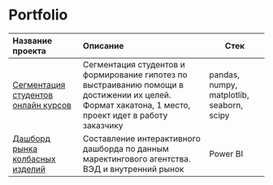 # Portfolio

|Название проекта|Описание|Стек|
|:-------------------------------------------------------------------|:------------------------------------------------------------------------------------------------|-|
|[Сегментация студентов онлайн курсов](https://github.com/KaterinaFrolkova/portfolio/tree/main/students_segmentation)|Сегментация студентов и формирование гипотез по выстраиванию помощи в достижении их целей. Формат хакатона, 1 место, проект идет в работу заказчику| pandas, numpy, matplotlib, seaborn, scipy
|[Дашборд рынка колбасных изделий](https://github.com/KaterinaFrolkova/portfolio/tree/main/sausages)|Составление интерактивного дашборда по данным маректингового агентства. ВЭД и внутренний рынок| Power BI
